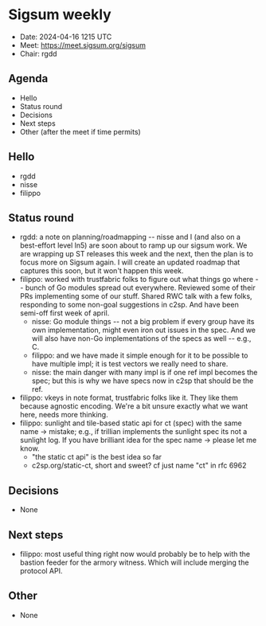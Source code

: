 # Sigsum weekly

- Date: 2024-04-16 1215 UTC
- Meet: https://meet.sigsum.org/sigsum
- Chair: rgdd

## Agenda

- Hello
- Status round
- Decisions
- Next steps
- Other (after the meet if time permits)

## Hello

- rgdd
- nisse
- filippo

## Status round

- rgdd: a note on planning/roadmapping -- nisse and I (and also on a best-effort
  level ln5) are soon about to ramp up our sigsum work. We are wrapping up ST
  releases this week and the next, then the plan is to focus more on Sigsum
  again. I will create an updated roadmap that captures this soon, but it won't
  happen this week.
- filippo: worked with trustfabric folks to figure out what things go where --
  bunch of Go modules spread out everywhere. Reviewed some of their PRs
  implementing some of our stuff. Shared RWC talk with a few folks, responding
  to some non-goal suggestions in c2sp. And have been semi-off first week of
  april.
  - nisse: Go module things -- not a big problem if every group have its own
    implementation, might even iron out issues in the spec. And we will also
    have non-Go implementations of the specs as well -- e.g., C.
  - filippo: and we have made it simple enough for it to be possible to have
    multiple impl; it is test vectors we really need to share.
  - nisse: the main danger with many impl is if one ref impl becomes the spec;
    but this is why we have specs now in c2sp that should be the ref.
- filippo: vkeys in note format, trustfabric folks like it. They like them
  because agnostic encoding. We're a bit unsure exactly what we want here, needs
  more thinking.
- filippo: sunlight and tile-based static api for ct (spec) with the same name
  -> mistake; e.g., if trillian implements the sunlight spec its not a sunlight
  log. If you have brilliant idea for the spec name -> please let me know.
  - "the static ct api" is the best idea so far
  - c2sp.org/static-ct, short and sweet? cf just name "ct" in rfc 6962

## Decisions

- None

## Next steps

- filippo: most useful thing right now would probably be to help with the
  bastion feeder for the armory witness. Which will include merging the protocol
  API.

## Other

- None
